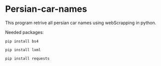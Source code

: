 # Persian-car-names
This program retrive all persian car names using webScrapping in python.

Needed packages:

`pip install bs4`

`pip install lxml`

`pip install requests`
